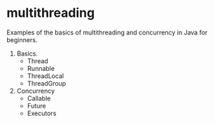 # multithreading
Examples of the basics of multithreading and concurrency in Java for beginners.

1. Basics.
    - Thread
    - Runnable
    - ThreadLocal
    - ThreadGroup
2. Concurrency
    - Callable
    - Future
    - Executors
